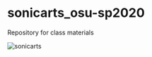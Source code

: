 # sonicarts_osu-sp2020
Repository for class materials

![sonicarts](https://github.com/fdch/sonicarts_osu-sp2020/raw/master/img/sonic_arts_ensemble.jpg)
